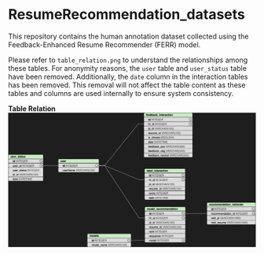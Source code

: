 # ResumeRecommendation_datasets
This repository contains the human annotation dataset collected using the Feedback-Enhanced Resume Recommender (FERR) model.

Please refer to `table_relation.png` to understand the relationships among these tables. For anonymity reasons, the `user` table and `user_status` table have been removed. Additionally, the `date` column in the interaction tables has been removed. This removal will not affect the table content as these tables and columns are used internally to ensure system consistency.

**Table Relation**
![Table Relationships](table_relation.png)



